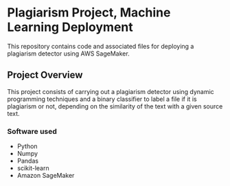 # Plagiarism Project, Machine Learning Deployment

This repository contains code and associated files for deploying a plagiarism detector using AWS SageMaker.

## Project Overview

This project consists of carrying out a plagiarism detector using dynamic programming techniques and a binary classifier to label a file if it is plagiarism or not, depending on the similarity of the text with a given source text.

### Software used
- Python
- Numpy
- Pandas
- scikit-learn
- Amazon SageMaker

